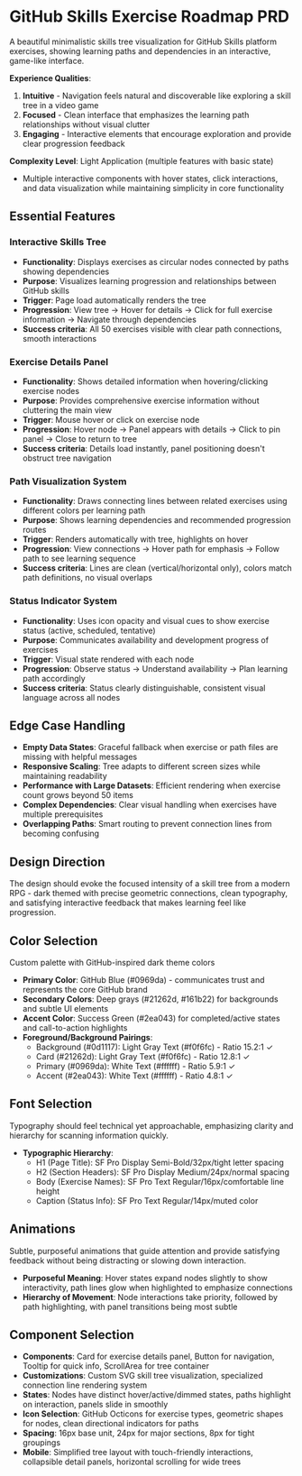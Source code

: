 # GitHub Skills Exercise Roadmap PRD

A beautiful minimalistic skills tree visualization for GitHub Skills platform exercises, showing learning paths and dependencies in an interactive, game-like interface.

**Experience Qualities**: 
1. **Intuitive** - Navigation feels natural and discoverable like exploring a skill tree in a video game
2. **Focused** - Clean interface that emphasizes the learning path relationships without visual clutter
3. **Engaging** - Interactive elements that encourage exploration and provide clear progression feedback

**Complexity Level**: Light Application (multiple features with basic state)
- Multiple interactive components with hover states, click interactions, and data visualization while maintaining simplicity in core functionality

## Essential Features

### Interactive Skills Tree
- **Functionality**: Displays exercises as circular nodes connected by paths showing dependencies
- **Purpose**: Visualizes learning progression and relationships between GitHub skills
- **Trigger**: Page load automatically renders the tree
- **Progression**: View tree → Hover for details → Click for full exercise information → Navigate through dependencies
- **Success criteria**: All 50 exercises visible with clear path connections, smooth interactions

### Exercise Details Panel
- **Functionality**: Shows detailed information when hovering/clicking exercise nodes
- **Purpose**: Provides comprehensive exercise information without cluttering the main view
- **Trigger**: Mouse hover or click on exercise node
- **Progression**: Hover node → Panel appears with details → Click to pin panel → Close to return to tree
- **Success criteria**: Details load instantly, panel positioning doesn't obstruct tree navigation

### Path Visualization System
- **Functionality**: Draws connecting lines between related exercises using different colors per learning path
- **Purpose**: Shows learning dependencies and recommended progression routes
- **Trigger**: Renders automatically with tree, highlights on hover
- **Progression**: View connections → Hover path for emphasis → Follow path to see learning sequence
- **Success criteria**: Lines are clean (vertical/horizontal only), colors match path definitions, no visual overlaps

### Status Indicator System
- **Functionality**: Uses icon opacity and visual cues to show exercise status (active, scheduled, tentative)
- **Purpose**: Communicates availability and development progress of exercises
- **Trigger**: Visual state rendered with each node
- **Progression**: Observe status → Understand availability → Plan learning path accordingly
- **Success criteria**: Status clearly distinguishable, consistent visual language across all nodes

## Edge Case Handling
- **Empty Data States**: Graceful fallback when exercise or path files are missing with helpful messages
- **Responsive Scaling**: Tree adapts to different screen sizes while maintaining readability
- **Performance with Large Datasets**: Efficient rendering when exercise count grows beyond 50 items
- **Complex Dependencies**: Clear visual handling when exercises have multiple prerequisites
- **Overlapping Paths**: Smart routing to prevent connection lines from becoming confusing

## Design Direction
The design should evoke the focused intensity of a skill tree from a modern RPG - dark themed with precise geometric connections, clean typography, and satisfying interactive feedback that makes learning feel like progression.

## Color Selection
Custom palette with GitHub-inspired dark theme colors
- **Primary Color**: GitHub Blue (#0969da) - communicates trust and represents the core GitHub brand
- **Secondary Colors**: Deep grays (#21262d, #161b22) for backgrounds and subtle UI elements  
- **Accent Color**: Success Green (#2ea043) for completed/active states and call-to-action highlights
- **Foreground/Background Pairings**: 
  - Background (#0d1117): Light Gray Text (#f0f6fc) - Ratio 15.2:1 ✓
  - Card (#21262d): Light Gray Text (#f0f6fc) - Ratio 12.8:1 ✓  
  - Primary (#0969da): White Text (#ffffff) - Ratio 5.9:1 ✓
  - Accent (#2ea043): White Text (#ffffff) - Ratio 4.8:1 ✓

## Font Selection
Typography should feel technical yet approachable, emphasizing clarity and hierarchy for scanning information quickly.

- **Typographic Hierarchy**: 
  - H1 (Page Title): SF Pro Display Semi-Bold/32px/tight letter spacing
  - H2 (Section Headers): SF Pro Display Medium/24px/normal spacing
  - Body (Exercise Names): SF Pro Text Regular/16px/comfortable line height
  - Caption (Status Info): SF Pro Text Regular/14px/muted color

## Animations
Subtle, purposeful animations that guide attention and provide satisfying feedback without being distracting or slowing down interaction.

- **Purposeful Meaning**: Hover states expand nodes slightly to show interactivity, path lines glow when highlighted to emphasize connections
- **Hierarchy of Movement**: Node interactions take priority, followed by path highlighting, with panel transitions being most subtle

## Component Selection
- **Components**: Card for exercise details panel, Button for navigation, Tooltip for quick info, ScrollArea for tree container
- **Customizations**: Custom SVG skill tree visualization, specialized connection line rendering system
- **States**: Nodes have distinct hover/active/dimmed states, paths highlight on interaction, panels slide in smoothly
- **Icon Selection**: GitHub Octicons for exercise types, geometric shapes for nodes, clean directional indicators for paths
- **Spacing**: 16px base unit, 24px for major sections, 8px for tight groupings
- **Mobile**: Simplified tree layout with touch-friendly interactions, collapsible detail panels, horizontal scrolling for wide trees